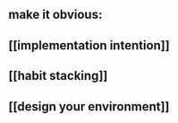
## make it obvious: 
## [[implementation intention]]

## [[habit stacking]]

## [[design your environment]] 

